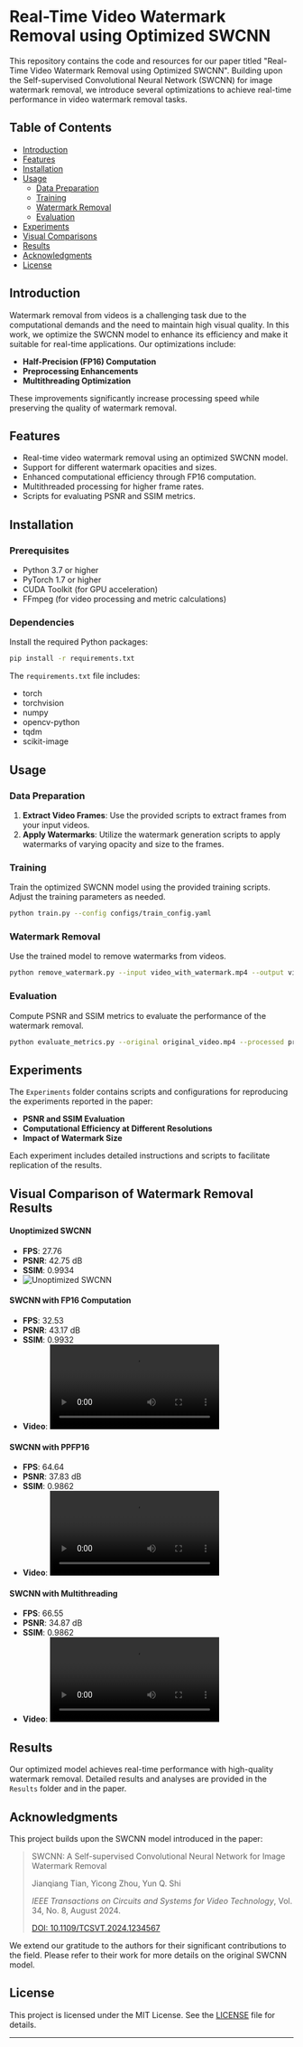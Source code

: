 # Real-Time Video Watermark Removal using Optimized SWCNN
This repository contains the code and resources for our paper titled "Real-Time Video Watermark Removal using Optimized SWCNN". Building upon the Self-supervised Convolutional Neural Network (SWCNN) for image watermark removal, we introduce several optimizations to achieve real-time performance in video watermark removal tasks.

## Table of Contents

- [Introduction](#introduction)
- [Features](#features)
- [Installation](#installation)
- [Usage](#usage)
    - [Data Preparation](#data-preparation)
    - [Training](#training)
    - [Watermark Removal](#watermark-removal)
    - [Evaluation](#evaluation)
- [Experiments](#experiments)
- [Visual Comparisons](#visual-comparisons)
- [Results](#results)
- [Acknowledgments](#acknowledgments)
- [License](#license)
  
## Introduction

Watermark removal from videos is a challenging task due to the computational demands and the need to maintain high visual quality. In this work, we optimize the SWCNN model to enhance its efficiency and make it suitable for real-time applications. Our optimizations include:

- **Half-Precision (FP16) Computation**
- **Preprocessing Enhancements**
- **Multithreading Optimization**

These improvements significantly increase processing speed while preserving the quality of watermark removal.

## Features

- Real-time video watermark removal using an optimized SWCNN model.
- Support for different watermark opacities and sizes.
- Enhanced computational efficiency through FP16 computation.
- Multithreaded processing for higher frame rates.
- Scripts for evaluating PSNR and SSIM metrics.

## Installation

### Prerequisites

- Python 3.7 or higher
- PyTorch 1.7 or higher
- CUDA Toolkit (for GPU acceleration)
- FFmpeg (for video processing and metric calculations)

### Dependencies

Install the required Python packages:

```bash
pip install -r requirements.txt

```

The `requirements.txt` file includes:

- torch
- torchvision
- numpy
- opencv-python
- tqdm
- scikit-image

## Usage

### Data Preparation

1. **Extract Video Frames**: Use the provided scripts to extract frames from your input videos.
2. **Apply Watermarks**: Utilize the watermark generation scripts to apply watermarks of varying opacity and size to the frames.

### Training

Train the optimized SWCNN model using the provided training scripts. Adjust the training parameters as needed.

```bash
python train.py --config configs/train_config.yaml

```

### Watermark Removal

Use the trained model to remove watermarks from videos.

```bash
python remove_watermark.py --input video_with_watermark.mp4 --output video_without_watermark.mp4 --model_path path_to_trained_model.pth

```

### Evaluation

Compute PSNR and SSIM metrics to evaluate the performance of the watermark removal.

```bash
python evaluate_metrics.py --original original_video.mp4 --processed processed_video.mp4

```

## Experiments

The `Experiments` folder contains scripts and configurations for reproducing the experiments reported in the paper:

- **PSNR and SSIM Evaluation**
- **Computational Efficiency at Different Resolutions**
- **Impact of Watermark Size**

Each experiment includes detailed instructions and scripts to facilitate replication of the results.

## Visual Comparison of Watermark Removal Results

#### **Unoptimized SWCNN**
- **FPS**: 27.76  
- **PSNR**: 42.75 dB  
- **SSIM**: 0.9934  
- ![Unoptimized SWCNN](https://raw.githubusercontent.com/N3K0521/Real-Time-Video-Watermark-Removal-using-Optimized-SWCNN/main/Visual_comparisons/unoptimized.gif)


#### **SWCNN with FP16 Computation**
- **FPS**: 32.53  
- **PSNR**: 43.17 dB  
- **SSIM**: 0.9932  
- **Video**: <video src="path_to_fp16_video.mp4" controls></video>

#### **SWCNN with PPFP16**
- **FPS**: 64.64  
- **PSNR**: 37.83 dB  
- **SSIM**: 0.9862  
- **Video**: <video src="path_to_ppfp16_video.mp4" controls></video>

#### **SWCNN with Multithreading**
- **FPS**: 66.55  
- **PSNR**: 34.87 dB  
- **SSIM**: 0.9862  
- **Video**: <video src="path_to_multithreading_video.mp4" controls></video>

## Results

Our optimized model achieves real-time performance with high-quality watermark removal. Detailed results and analyses are provided in the `Results` folder and in the paper.

## Acknowledgments

This project builds upon the SWCNN model introduced in the paper:

> SWCNN: A Self-supervised Convolutional Neural Network for Image Watermark Removal
> 
> 
> Jianqiang Tian, Yicong Zhou, Yun Q. Shi
> 
> *IEEE Transactions on Circuits and Systems for Video Technology*, Vol. 34, No. 8, August 2024.
> 
> [DOI: 10.1109/TCSVT.2024.1234567](https://doi.org/10.1109/TCSVT.2024.1234567)
> 

We extend our gratitude to the authors for their significant contributions to the field. Please refer to their work for more details on the original SWCNN model.

## License

This project is licensed under the MIT License. See the [LICENSE](https://www.notion.so/LICENSE) file for details.

---
